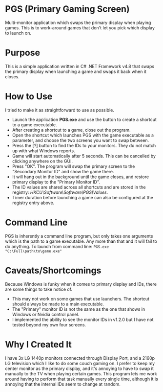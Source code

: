 # PGS (Primary Gaming Screen)
Multi-monitor application which swaps the primary display when playing games. This is to work-around games that don't let you pick which display to launch on.

# Purpose
This is a simple application written in C# .NET Framework v4.8 that swaps the primary display when launching a game and swaps it back when it closes.

# How to Use
I tried to make it as straightforward to use as possible.
- Launch the application **PGS.exe** and use the button to create a shortcut to a game executable.
- After creating a shortcut to a game, close out the program. 
- Open the shortcut which launches PGS with the game executable as a parameter, and choose the two screens you want to swap between.
- Press the [?] button to find the IDs to your monitors. They do not match up with what Windows reports.
- Game will start automatically after 5 seconds. This can be cancelled by clicking anywhere on the GUI.
- Press "OK". The program will swap the primary screen to the "Secondary Monitor ID" and show the game there.
- It will hang out in the background until the game closes, and restore primary display to the "Primary Monitor ID".
- The ID values are shared across all shortcuts and are stored in the registry: *HKCU\Software\Software\PGS\Values*.
- Timer duration before launching a game can also be configured at the registry entry above.

# Command Line
PGS is inherently a command line program, but only takes one arguments which is the path to a game executable. Any more than that and it will fail to do anything. To launch from command line:
`PGS.exe "C:\Full\path\to\game.exe"`

# Caveats/Shortcomings
Because Windows is funky when it comes to primary display and IDs, there are some things to take notice of.
- This may not work on some games that use launchers. The shortcut should always be made to a main executable.
- The "Primary" monitor ID is not the same as the one that shows in Windows or Nvidia control panel.
- I implemented the ability to see the monitor IDs in v1.2.0 but I have not tested beyond my own four screens.

# Why I Created It
I have 3x LG 1440p monitors connected through Display Port, and a 2160p LG television which I like to do some couch gaming on. I prefer to keep my center monitor as the primary display, and it's annoying to have to swap it manually to the TV when playing certain games. This program lets me work around having to perform that task manually every single time, although it is annoying that the internal IDs seem to change at random.
